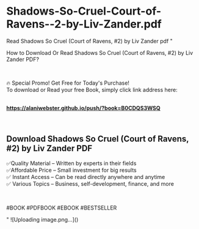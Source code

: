 # Shadows-So-Cruel-Court-of-Ravens--2-by-Liv-Zander.pdf
Read Shadows So Cruel (Court of Ravens, #2) by Liv Zander pdf
"<p>How to Download Or Read Shadows So Cruel (Court of Ravens, #2) by Liv Zander PDF?</p>
<p>&nbsp;</p>
<p>&#128293;  Special Promo! Get Free for Today's Purchase!<br />To download or Read your free Book, simply click link address here:&nbsp;<br />&nbsp;</p>
<p><a href=""https://alaniwebster.github.io/push/?book=B0CDQS3WSQ""><strong>https://alaniwebster.github.io/push/?book=B0CDQS3WSQ</strong></a></p>
<p>&nbsp;</p>
<h2>Download Shadows So Cruel (Court of Ravens, #2) by Liv Zander PDF</h2>
<p>&#x2705;Quality Material &ndash; Written by experts in their fields<br />&#x2705;Affordable Price &ndash; Small investment for big results<br />&#x2705; Instant Access &ndash; Can be read directly anywhere and anytime<br />&#x2705; Various Topics &ndash; Business, self-development, finance, and more</p>
<p>&nbsp;</p>
<p>#BOOK #PDFBOOK #EBOOK #BESTSELLER</p>
"
![Uploading image.png…]()
